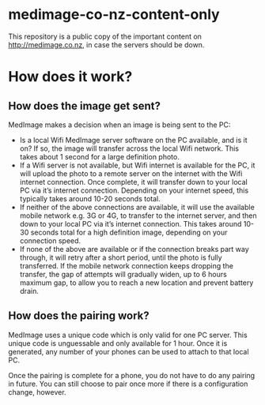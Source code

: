 
# medimage-co-nz-content-only
This repository is a public copy of the important content on http://medimage.co.nz,  in case the servers should be down.

# How does it work?


## How does the image get sent?

MedImage makes a decision when an image is being sent to the PC:

* Is a local Wifi MedImage server software on the PC available, and is it on? If so, the image will transfer across the local Wifi network. This takes about 1 second for a large definition photo.
* If a Wifi server is not available, but Wifi internet is available for the PC, it will upload the photo to a remote server on the internet with the Wifi internet connection. Once complete, it will transfer down to your local PC via it’s internet connection. Depending on your internet speed, this typically takes around 10-20 seconds total.
* If neither of the above connections are available, it will use the available mobile network e.g. 3G or 4G, to transfer to the internet server, and then down to your local PC via it’s internet connection. This takes around 10-30 seconds total for a high definition image, depending on your connection speed.
* If none of the above are available or if the connection breaks part way through, it will retry after a short period, until the photo is fully transferred. If the mobile network connection keeps dropping the transfer, the gap of attempts will gradually widen, up to 6 hours maximum gap, to allow you to reach a new location and prevent battery drain.


## How does the pairing work?

MedImage uses a unique code which is only valid for one PC server. This unique code is unguessable and only available for 1 hour. Once it is generated, any number of your phones can be used to attach to that local PC.

Once the pairing is complete for a phone, you do not have to do any pairing in future. You can still choose to pair once more if there is a configuration change, however.